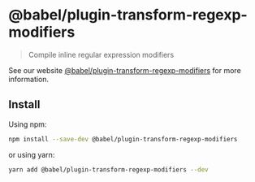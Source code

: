 # @babel/plugin-transform-regexp-modifiers

> Compile inline regular expression modifiers

See our website [@babel/plugin-transform-regexp-modifiers](https://babeljs.io/docs/babel-plugin-transform-regexp-modifiers) for more information.

## Install

Using npm:

```sh
npm install --save-dev @babel/plugin-transform-regexp-modifiers
```

or using yarn:

```sh
yarn add @babel/plugin-transform-regexp-modifiers --dev
```
